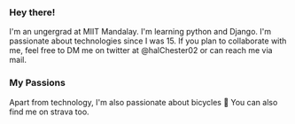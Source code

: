### Hey there!

I'm an ungergrad at MIIT Mandalay. I'm learning python and Django. I'm passionate about technologies since I was 15. If you plan to collaborate with me, feel free to DM me on twitter at @halChester02 or can reach me via mail.
  

### My Passions

Apart from technology, I'm also passionate about bicycles 🚴 You can also find me on strava too. 

